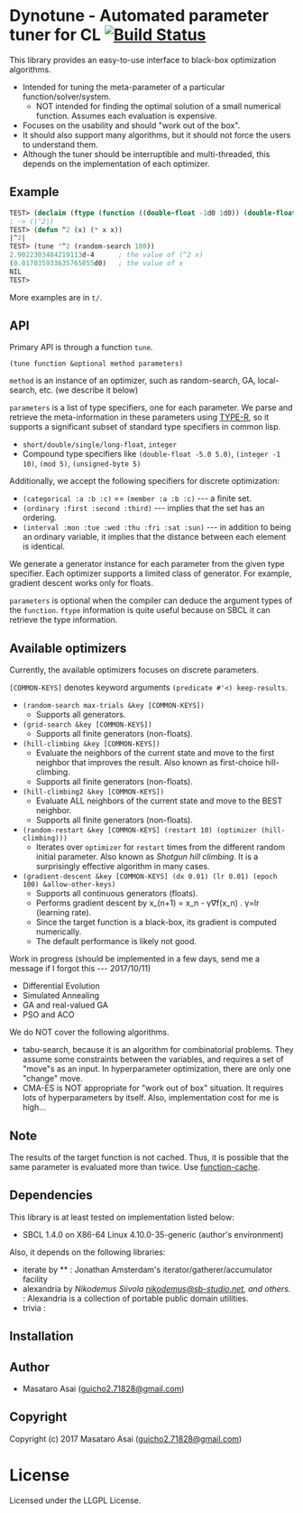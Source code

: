 
# Dynotune - Automated parameter tuner for CL [![Build Status](https://travis-ci.org/guicho271828/dynotune.svg?branch=master)](https://travis-ci.org/guicho271828/dynotune)

This library provides an easy-to-use interface to black-box optimization algorithms.

+ Intended for tuning the meta-parameter of a particular function/solver/system.
    + NOT intended for finding the optimal solution of a small numerical function.
      Assumes each evaluation is expensive.
+ Focuses on the usability and should "work out of the box".
+ It should also support many algorithms, but it should not force the users to understand them.
+ Although the tuner should be interruptible and multi-threaded, this depends on the implementation of each optimizer.

## Example

``` lisp
TEST> (declaim (ftype (function ((double-float -1d0 1d0)) (double-float -1d0 1d0)) ^2))
; -> (|^2|)
TEST> (defun ^2 (x) (* x x))
|^2|
TEST> (tune '^2 (random-search 100))
2.9022303484219113d-4      ; the value of (^2 x)
(0.017035933635765055d0)   ; the value of x
NIL
TEST> 
```

More examples are in `t/`.

## API

Primary API is through a function `tune`.

    (tune function &optional method parameters)

`method` is an instance of an optimizer, such as random-search, GA,
local-search, etc. (we describe it below)

`parameters` is a list of type specifiers, one for each parameter.
We parse and retrieve the
meta-information in these parameters
using [TYPE-R](https://github.com/guicho271828/type-r), so it supports a
significant subset of standard type specifiers in common lisp.

+ `short/double/single/long-float`, `integer`
+ Compound type specifiers like `(double-float -5.0 5.0)`, `(integer -1 10)`, `(mod 5)`, `(unsigned-byte 5)`

Additionally, we accept the following specifiers for discrete optimization:

+ `(categorical :a :b :c)` == `(member :a :b :c)` --- a finite set.
+ `(ordinary :first :second :third)` --- implies that the set has an ordering.
+ `(interval :mon :tue :wed :thu :fri :sat :sun)` --- in addition to being an
  ordinary variable, it implies that the distance between each element is identical.

We generate a generator instance for each parameter from the given type specifier.
Each optimizer supports a limited class of generator.
For example, gradient descent works only for floats.

`parameters` is optional when the compiler can deduce the argument types of the `function`.
`ftype` information is quite useful because on SBCL it can retrieve the type information.


## Available optimizers

Currently, the available optimizers focuses on discrete parameters.

`[COMMON-KEYS]` denotes keyword arguments `(predicate #'<) keep-results`.

+ `(random-search max-trials &key [COMMON-KEYS])`
  + Supports all generators.
+ `(grid-search &key [COMMON-KEYS])` 
  + Supports all finite generators (non-floats).
+ `(hill-climbing &key [COMMON-KEYS])`
  + Evaluate the neighbors of the current state and move to the first neighbor that improves the result.
    Also known as first-choice hill-climbing.
  + Supports all finite generators (non-floats).
+ `(hill-climbing2 &key [COMMON-KEYS])`
  + Evaluate ALL neighbors of the current state and move to the BEST neighbor.
  + Supports all finite generators (non-floats).
+ `(random-restart &key [COMMON-KEYS] (restart 10) (optimizer (hill-climbing)))`
  + Iterates over `optimizer` for `restart` times from the
    different random initial parameter. Also known as *Shotgun hill climbing*.
    It is a surprisingly effective algorithm in many cases.
+ `(gradient-descent &key [COMMON-KEYS] (dx 0.01) (lr 0.01) (epoch 100) &allow-other-keys)`
  + Supports all continuous generators (floats).
  + Performs gradient descent by x_(n+1) = x_n - γ∇f(x_n) . γ=lr (learning rate).
  + Since the target function is a black-box, its gradient is computed numerically.
  + The default performance is likely not good.

Work in progress (should be implemented in a few days, send me a message if I forgot this --- 2017/10/11)

+ Differential Evolution
+ Simulated Annealing
+ GA and real-valued GA
+ PSO and ACO

We do NOT cover the following algorithms.

+ tabu-search, because it is an algorithm for combinatorial problems. They
  assume some constraints between the variables, and requires a set of "move"s as an input.
  In hyperparameter optimization, there are only one "change" move.
+ CMA-ES is NOT appropriate for "work out of box" situation. It requires lots of hyperparameters by itself.
  Also, implementation cost for me is high...

## Note

The results of the target function is not cached. Thus, it is possible that the
same parameter is evaluated more than twice. Use [function-cache](http://quickdocs.org/function-cache/).

## Dependencies
This library is at least tested on implementation listed below:

+ SBCL 1.4.0 on X86-64 Linux 4.10.0-35-generic (author's environment)

Also, it depends on the following libraries:

+ iterate by ** :
    Jonathan Amsterdam's iterator/gatherer/accumulator facility
+ alexandria by *Nikodemus Siivola <nikodemus@sb-studio.net>, and others.* :
    Alexandria is a collection of portable public domain utilities.
+ trivia :
    

## Installation

## Author

* Masataro Asai (guicho2.71828@gmail.com)

## Copyright

Copyright (c) 2017 Masataro Asai (guicho2.71828@gmail.com)

# License

Licensed under the LLGPL License.


